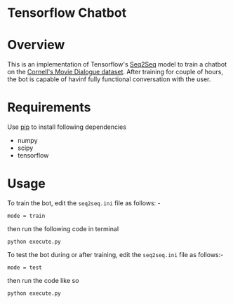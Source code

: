 # Tensorflow Chatbot

Overview
============
 This is an implementation of Tensorflow's [Seq2Seq](https://google.github.io/seq2seq/) model to train a
chatbot on the [Cornell's Movie Dialogue dataset](https://www.cs.cornell.edu/~cristian/Cornell_Movie-Dialogs_Corpus.html). After training for couple of hours, the bot is capable of havinf fully functional conversation with the user.


Requirements
============
Use [pip](https://pypi.python.org/pypi/pip) to install following dependencies

* numpy
* scipy 
* tensorflow 




Usage
===========

To train the bot, edit the `seq2seq.ini` file as follows: -

`mode = train`

then run the following code in terminal

``python execute.py``

To test the bot during or after training, edit the `seq2seq.ini` file as follows:-

`mode = test`

then run the code like so

``python execute.py``



